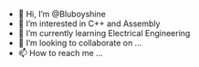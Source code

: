 - 👋 Hi, I’m @Bluboyshine
- 👀 I’m interested in C++ and Assembly
- 🌱 I’m currently learning Electrical Engineering
- 💞️ I’m looking to collaborate on ...
- 📫 How to reach me ...

<!---
Bluboyshine/Bluboyshine is a ✨ special ✨ repository because its `README.md` (this file) appears on your GitHub profile.
You can click the Preview link to take a look at your changes.
--->
